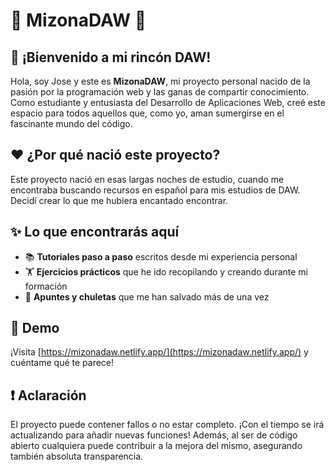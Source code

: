 # 🌟 MizonaDAW 🌟

## 💫 ¡Bienvenido a mi rincón DAW!

Hola, soy Jose y este es **MizonaDAW**, mi proyecto personal nacido de la pasión por la programación web y las ganas de compartir conocimiento. Como estudiante y entusiasta del Desarrollo de Aplicaciones Web, creé este espacio para todos aquellos que, como yo, aman sumergirse en el fascinante mundo del código.

## ❤️ ¿Por qué nació este proyecto?

Este proyecto nació en esas largas noches de estudio, cuando me encontraba buscando recursos en español para mis estudios de DAW. Decidí crear lo que me hubiera encantado encontrar.

## ✨ Lo que encontrarás aquí

- 📚 **Tutoriales paso a paso** escritos desde mi experiencia personal
- 🏋️ **Ejercicios prácticos** que he ido recopilando y creando durante mi formación
- 📝 **Apuntes y chuletas** que me han salvado más de una vez

## 🚀 Demo

¡Visita [https://mizonadaw.netlify.app/](https://mizonadaw.netlify.app/) y cuéntame qué te parece!

## ❗ Aclaración

El proyecto puede contener fallos o no estar completo. ¡Con el tiempo se irá actualizando para añadir nuevas funciones!
Además, al ser de código abierto cualquiera puede contribuir a la mejora del mismo, asegurando también absoluta transparencia.
